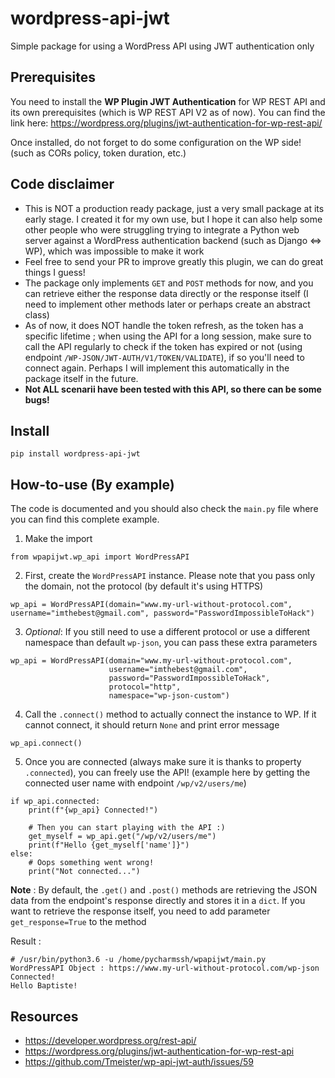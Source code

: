 # wordpress-api-jwt
Simple package for using a WordPress API using JWT authentication only


Prerequisites
--------
You need to install the **WP Plugin JWT Authentication** for WP REST API and its own prerequisites (which is WP REST API V2 as of now).
You can find the link here: https://wordpress.org/plugins/jwt-authentication-for-wp-rest-api/

Once installed, do not forget to do some configuration on the WP side! (such as CORs policy, token duration, etc.)

Code disclaimer
--------
- This is NOT a production ready package, just a very small package at its early stage. I created it for my own use, but I hope it can also help some other people who were struggling trying to integrate a Python web server against a WordPress authentication backend (such as Django <=> WP), which was impossible to make it work
- Feel free to send your PR to improve greatly this plugin, we can do great things I guess!
- The package only implements `GET` and `POST` methods for now, and you can retrieve either the response data directly or the response itself (I need to implement other methods later or perhaps create an abstract class)
- As of now, it does NOT handle the token refresh, as the token has a specific lifetime ; when using the API for a long session, make sure to call the API regularly to check if the token has expired or not (using endpoint `/WP-JSON/JWT-AUTH/V1/TOKEN/VALIDATE`), if so you'll need to connect again. Perhaps I will implement this automatically in the package itself in the future.
- **Not ALL scenarii have been tested with this API, so there can be some bugs!**

Install
--------

`pip install wordpress-api-jwt`

How-to-use (By example)
--------

The code is documented and you should also check the `main.py` file where you can find this complete example.

1) Make the import
```
from wpapijwt.wp_api import WordPressAPI
```

2) First, create the `WordPressAPI` instance. Please note that you pass only the domain, not the protocol (by default it's using HTTPS)
```
wp_api = WordPressAPI(domain="www.my-url-without-protocol.com", username="imthebest@gmail.com", password="PasswordImpossibleToHack")
```

3) *Optional*: If you still need to use a different protocol or use a different namespace than default `wp-json`, you can pass these extra parameters
```
wp_api = WordPressAPI(domain="www.my-url-without-protocol.com", 
                      username="imthebest@gmail.com", 
                      password="PasswordImpossibleToHack",
                      protocol="http",
                      namespace="wp-json-custom")
 ```

4) Call the `.connect()` method to actually connect the instance to WP. If it cannot connect, it should return `None` and print error message
```
wp_api.connect()
```

5) Once you are connected (always make sure it is thanks to property `.connected`), you can freely use the API! (example here by getting the connected user name with endpoint `/wp/v2/users/me`)
```
if wp_api.connected:
    print(f"{wp_api} Connected!")

    # Then you can start playing with the API :)
    get_myself = wp_api.get("/wp/v2/users/me")
    print(f"Hello {get_myself['name']}")
else:
    # Oops something went wrong!
    print("Not connected...")
```

**Note** : By default, the `.get()` and `.post()` methods are retrieving the JSON data from the endpoint's response directly and stores it in a `dict`. If you want to retrieve the response itself, you need to add parameter `get_response=True` to the method

Result :
```
# /usr/bin/python3.6 -u /home/pycharmssh/wpapijwt/main.py
WordPressAPI Object : https://www.my-url-without-protocol.com/wp-json Connected!
Hello Baptiste!
```

Resources
--------
- https://developer.wordpress.org/rest-api/
- https://wordpress.org/plugins/jwt-authentication-for-wp-rest-api
- https://github.com/Tmeister/wp-api-jwt-auth/issues/59
